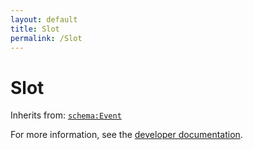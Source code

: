 ```yaml
---
layout: default
title: Slot
permalink: /Slot
---
```


# Slot


Inherits from: [`schema:Event`](https://schema.org/Event)

For more information, see the [developer documentation](https://developer.openactive.io/data-model/types/).